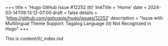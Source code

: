 +++
title = 'Hugo GitHub Issue #12252 (tl)'
linkTitle = 'Home'
date = 2024-03-14T09:13:12-07:00
draft = false
details = 'https://github.com/gohugoio/hugo/issues/12252'
description = "Issue with Multilingual Theme Support: Tagalog Language (tl) Not Recognized in Hugo"
+++

This is content/tl/_index.md
